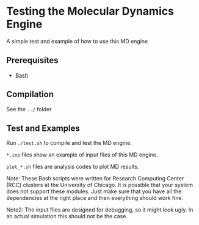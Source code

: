 # Testing the Molecular Dynamics Engine

A simple test and example of how to use this MD engine

## Prerequisites
* [Bash](https://www.gnu.org/software/bash/)

## Compilation
See the `../` folder

## Test and Examples

Run `./test.sh` to compile and test the MD engine.

`*.inp` files show an example of input files of this MD engine.

`plot_*.sh` files are analysis codes to plot MD results.

Note: These Bash scripts were written for Research Computing Center (RCC)
clusters at the University of Chicago. It is possible that your system does not
support these modules. Just make sure that you have all the dependencies at the
right place and then everything should work fine.

Note2: The input files are designed for debugging, so it might look ugly. In an
actual simulation this should not be the case.

